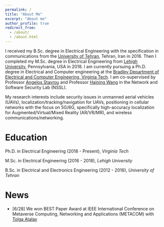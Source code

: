 ```yaml
---
permalink: /
title: "About Me"
excerpt: "About me"
author_profile: true
redirect_from: 
  - /about/
  - /about.html
---
```


I received my B.Sc. degree in Electrical Engineering with the specification in communications from the [University of Tehran](https://ece.ut.ac.ir/en), Tehran, Iran in 2016.  Then I completed my M.Sc. degree in Electrical Engineering from [Lehigh University](https://engineering.lehigh.edu/ece), Pennsylvania, USA in 2018.  I am currently pursuing a Ph.D. degree in Electrical and Computer engineering at the [Bradley Department of Electrical and Computer Engineering, Virginia Tech](https://ece.vt.edu/). I am co-supervised by Professor [Angelos Stavrou](https://ece.vt.edu/people/profile/angelos.html) and Professor [Haining Wang](https://ece.vt.edu/people/profile/hnw.html) in the Network and Software Security Lab (NSSL).


My research interests include security issues in unmanned aerial vehicles (UAVs), localization/tracking/navigation for UAVs, positioning in cellular networks with the focus on 5G/6G, specifically high-accuracy localization for Augmented/Virtual/Mixed Reality (AR/VR/MR), and wireless communications/networking. 


Education
======

Ph.D. in Electrical Engineering (2018 - Present), _Virginia Tech_

M.Sc. in Electrical Engineering (2016 - 2018), _Lehigh University_

B.Sc. in Electrical and Electronics Engineering (2012 - 2016), _University of Tehran_


News
======
 - [6/28] We won BEST Paper Award at IEEE International Conference on Metaverse Computing, Networking and Applications (METACOM) with [Tolga Atalay](https://tolgaoa.github.io)
